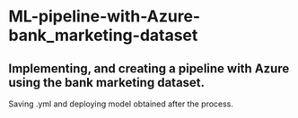 # ML-pipeline-with-Azure-bank_marketing-dataset

## Implementing, and creating a pipeline with Azure using the bank marketing dataset.

Saving .yml and deploying model obtained after the process.
